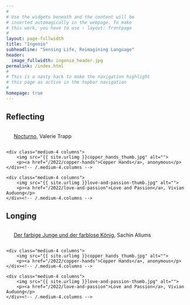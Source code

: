 ```yaml
---
#
# Use the widgets beneath and the content will be
# inserted automagically in the webpage. To make
# this work, you have to use › layout: frontpage
#
layout: page-fullwidth
title: "Ingenio"
subheadline: "Sensing Life, Reimagining Language"
header:
  image_fullwidth: ingenio_header.jpg
permalink: /index.html
#
# This is a nasty hack to make the navigation highlight
# this page as active in the topbar navigation
#
homepage: true
---
```


## Reflecting 
<div class="row t30">
    <div class="medium-4 columns">
        <img src="{{ site.urlimg }}nocturno_thumb.jpg" alt="">
        <p><a href="/2022/nocturno">Nocturno</a>, Valerie Trapp</p>
    </div><!-- /.medium-4.columns -->

    <div class="medium-4 columns">
        <img src="{{ site.urlimg }}copper_hands_thumb.jpg" alt="">
        <p><a href="/2022/copper-hands">Copper Hands</a>, anonymous</p>
    </div><!-- /.medium-4.columns -->

    <div class="medium-4 columns">
        <img src="{{ site.urlimg }}love-and-passion-thumb.jpg" alt="">
        <p><a href="/2022/love-and-passion">Love and Passion</a>, Vivian Auduong</p>
    </div><!-- /.medium-4.columns -->
</div><!-- /.row -->

## Longing
<div class="row t30">
    <div class="medium-4 columns">
        <img src="{{ site.urlimg }}der-farbige-junge-und-der-farblose-konig-thumb.jpg" alt="">
        <p><a href="/2022/nocturno">Der farbige Junge und der farblose König</a>, Sachin Allums</p>
    </div><!-- /.medium-4.columns -->

    <div class="medium-4 columns">
        <img src="{{ site.urlimg }}copper_hands_thumb.jpg" alt="">
        <p><a href="/2022/copper-hands">Copper Hands</a>, anonymous</p>
    </div><!-- /.medium-4.columns -->

    <div class="medium-4 columns">
        <img src="{{ site.urlimg }}love-and-passion-thumb.jpg" alt="">
        <p><a href="/2022/love-and-passion">Love and Passion</a>, Vivian Auduong</p>
    </div><!-- /.medium-4.columns -->
</div><!-- /.row -->